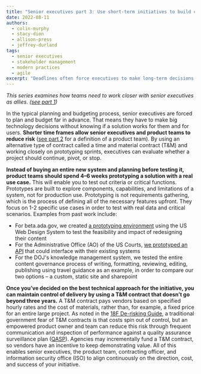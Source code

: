 ```yaml
---
title: "Senior executives part 3: Use short-term initiatives to build confidence in long-term decisions"
date: 2022-08-11
authors:
  - colin-murphy
  - stacy-dion
  - allison-press
  - jeffrey-durland
tags:
  - senior executives
  - stakeholder management
  - modern practices
  - agile
excerpt: "Deadlines often force executives to make long-term decisions about technology without certainty it’ll be successful. Modern software development strategies help reduce this risk by leveraging a product team to incrementally test software upfront. This is part three in a series on how senior executive and tech teams can be better allies."
---
```

_This series examines how teams need to work closer with senior executives as allies. ([see part 1]({{site.baseurl}}/2022/07/20/senior-executives-pt1/))_

In the typical planning and budgeting process, senior executives are forced to plan and budget far in advance. That means they have to make big technology decisions without knowing if a solution works for them and for users. **Shorter time frames allow senior executives and product teams to reduce risk** ([see part 2]({{site.baseurl}}/2022/08/02/senior-executives-pt2/) for a definition of a product team). By using an alternative type of contract called a time and material contract (T&M) and working closely on prototyping sprints, executives can evaluate whether a project should continue, pivot, or stop. 

**Instead of buying an entire new system and planning before testing it, product teams should spend 4–6 weeks prototyping a solution with a real use case.** This will enable you to test out criteria or critical functions. Prototypes are built to explore components, capabilities, and limitations of a system, not for production use. Prototyping is not requirements gathering, which is the process of defining all of the necessary features upfront. They focus on 1-2 specific use cases in order to test with real data and critical scenarios. Examples from past work include: 
* For beta.ada.gov, we created [a prototyping environment](https://github.com/18F/ada-sandbox) using the US Web Design System to test the feasibility and impact of redesigning their content
* For the Administrative Office (AO) of the US Courts, [we prototyped an API](https://github.com/18F/aocourts-api) that could interface with their existing systems
* For the DOJ's knowledge management system, we tested the entire content governance process of writing, formatting, reviewing, editing, publishing using travel guidance as an example, in order to compare our two options – a custom, static site and sharepoint

**Once you’ve decided on the best technical approach for the initiative, you can maintain control of delivery by using a T&M contract that doesn’t go beyond three years.** A T&M contract pays vendors based on specified hourly rates and the cost of materials, rather than, for example, a fixed price for an entire large project. As noted in the [18F De-risking Guide](https://derisking-guide.18f.gov/), a traditional government fear of T&M contracts is that costs spin out of control, but an empowered product owner and team can reduce this risk through frequent communication and inspection of performance against a quality assurance surveillance plan ([QASP](https://derisking-guide.18f.gov/qasp/)). Agencies may incrementally fund a T&M contract, so vendors have an incentive to keep demonstrating value. All of this enables senior executives, the product team, contracting officer, and information security office (ISO) to align continuously on the direction, cost, and success of your initiative.
